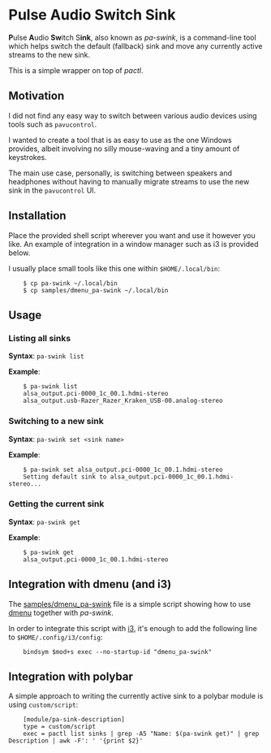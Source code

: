 # Pulse Audio Switch Sink

**P**ulse **A**udio **Sw**itch S**ink**, also known as *pa-swink*, is a
command-line tool which helps switch the default (fallback) sink and move any
currently active streams to the new sink.

This is a simple wrapper on top of *pactl*.

## Motivation

I did not find any easy way to switch between various audio devices using
tools such as `pavucontrol`.

I wanted to create a tool that is as easy to use as the one Windows provides,
albeit involving no silly mouse-waving and a tiny amount of keystrokes.

The main use case, personally, is switching between speakers and headphones
without having to manually migrate streams to use the new sink in the
`pavucontrol` UI.

## Installation

Place the provided shell script wherever you want and use it however you like.
An example of integration in a window manager such as i3 is provided below.

I usually place small tools like this one within `$HOME/.local/bin`:

```
	$ cp pa-swink ~/.local/bin
	$ cp samples/dmenu_pa-swink ~/.local/bin
```

## Usage

### Listing all sinks

**Syntax**: `pa-swink list`

**Example**:

```
	$ pa-swink list
	alsa_output.pci-0000_1c_00.1.hdmi-stereo
	alsa_output.usb-Razer_Razer_Kraken_USB-00.analog-stereo
```

### Switching to a new sink

**Syntax**: `pa-swink set <sink name>`

**Example**:

```
	$ pa-swink set alsa_output.pci-0000_1c_00.1.hdmi-stereo
	Setting default sink to alsa_output.pci-0000_1c_00.1.hdmi-stereo...
```

### Getting the current sink

**Syntax**: `pa-swink get`

**Example**:

```
	$ pa-swink get
	alsa_output.pci-0000_1c_00.1.hdmi-stereo
```

## Integration with dmenu (and i3)

The [samples/dmenu_pa-swink](../blob/master/samples/dmenu_pa-swink) file is a
simple script showing how to use [dmenu](https://tools.suckless.org/dmenu/)
together with *pa-swink*.

In order to integrate this script with [i3](https://i3wm.org/), it's enough to
add the following line to `$HOME/.config/i3/config`:

```
	bindsym $mod+s exec --no-startup-id "dmenu_pa-swink"
```

## Integration with polybar

A simple approach to writing the currently active sink to a polybar module is
using `custom/script`:

```
	[module/pa-sink-description]
	type = custom/script
	exec = pactl list sinks | grep -A5 "Name: $(pa-swink get)" | grep Description | awk -F': ' '{print $2}'
```
